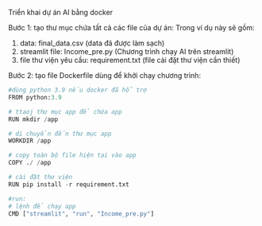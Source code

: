 Triển khai dự án AI bằng docker

Bước 1: tạo thư mục chứa tất cả các file của dự án:
Trong ví dụ này sẽ gồm:
1. data: final_data.csv (data đã được làm sạch)
2. streamlit file: Income_pre.py (Chương trình chạy AI trên streamlit)
3. file thư viện yêu cầu: requirement.txt (file cài đặt thư viện cần thiết)

Bước 2: tạo file Dockerfile dùng để khởi chạy chương trình:

```python
#dùng python 3.9 nếu docker đã hỗ trợ
FROM python:3.9

# ttaoj thư mục app để chứa app
RUN mkdir /app

# di chuyển đến thư mục app
WORKDIR /app

# copy toàn bộ file hiện tại vào app
COPY ./ /app

# cài đặt thư viện 
RUN pip install -r requirement.txt

#run:
# lệnh để chạy app
CMD ["streamlit", "run", "Income_pre.py"]
```